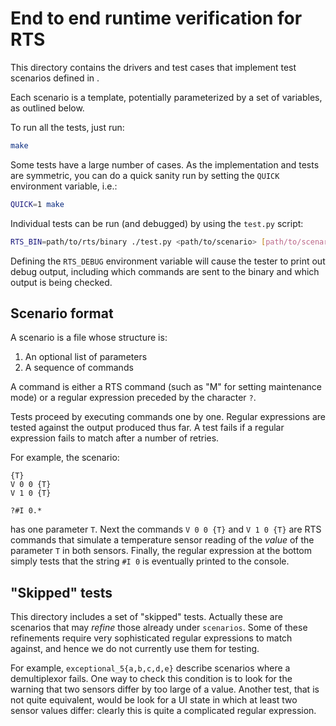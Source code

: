 # End to end runtime verification for RTS

This directory contains the drivers and test cases that implement test
scenarios defined in [](../specs/test_scenarios.lando).

Each scenario is a template, potentially parameterized by a set of
variables, as outlined below.

To run all the tests, just run:

``` sh
make
```

Some tests have a large number of cases. As the implementation and
tests are symmetric, you can do a quick sanity run by setting the
`QUICK` environment variable, i.e.:

``` sh
QUICK=1 make
```

Individual tests can be run (and debugged) by using the `test.py` script:

``` sh
RTS_BIN=path/to/rts/binary ./test.py <path/to/scenario> [path/to/scenario.cases]
```

Defining the `RTS_DEBUG` environment variable will cause the tester to
print out debug output, including which commands are sent to the
binary and which output is being checked.

## Scenario format

A scenario is a file whose structure is:

  1. An optional list of parameters
  2. A sequence of commands

A command is either a RTS command (such as "M" for setting maintenance
mode) or a regular expression preceded by the character `?`.

Tests proceed by executing commands one by one. Regular expressions
are tested against the output produced thus far. A test fails if a
regular expression fails to match after a number of retries.

For example, the scenario:

    {T}
    V 0 0 {T}
    V 1 0 {T}

    ?#I 0.*

has one parameter `T`. Next the commands `V 0 0 {T}` and `V 1 0 {T}`
are RTS commands that simulate a temperature sensor reading of the
_value_ of the parameter `T` in both sensors. Finally, the regular
expression at the bottom simply tests that the string `#I 0` is
eventually printed to the console.

## "Skipped" tests

This directory includes a set of "skipped" tests. Actually these are
scenarios that may _refine_ those already under `scenarios`. Some of
these refinements require very sophisticated regular expressions to
match against, and hence we do not currently use them for testing.

For example, `exceptional_5{a,b,c,d,e}` describe scenarios where a
demultiplexor fails. One way to check this condition is to look for
the warning that two sensors differ by too large of a value. Another
test, that is not quite equivalent, would be look for a UI state in
which at least two sensor values differ: clearly this is quite a
complicated regular expression.
